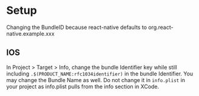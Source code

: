 # Setup
Changing the BundleID because react-native defaults to org.react-native.example.xxx

## IOS
In Project > Target > Info, change the bundle Identifier key while still including `.$(PRODUCT_NAME:rfc1034identifier)` in the bundle Identifier. You may change the Bundle Name as well. Do not change it in `info.plist` in your project as info.plist pulls from the info section in XCode. 